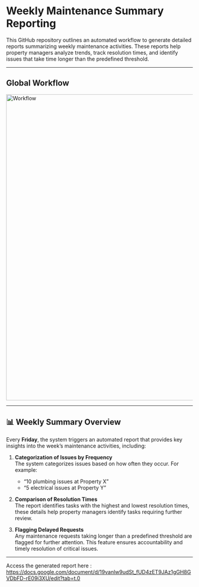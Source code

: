 # Weekly Maintenance Summary Reporting

This GitHub repository outlines an automated workflow to generate detailed reports summarizing weekly maintenance activities. These reports help property managers analyze trends, track resolution times, and identify issues that take time longer than the predefined threshold.

---

## **Global Workflow**

<img width="825" alt="Workflow" src="https://github.com/user-attachments/assets/66489c4c-2867-4774-ada7-4889fe579cbb">


---

## 📊 **Weekly Summary Overview**

Every **Friday**, the system triggers an automated report that provides key insights into the week’s maintenance activities, including:

1. **Categorization of Issues by Frequency**  
   The system categorizes issues based on how often they occur. For example:  
   - “10 plumbing issues at Property X”
   - “5 electrical issues at Property Y”


2. **Comparison of Resolution Times**  
 The report identifies tasks with the highest and lowest resolution times, these details help property managers identify tasks requiring further review.

4. **Flagging Delayed Requests**  
   Any maintenance requests taking longer than a predefined threshold are flagged for further attention. This feature ensures accountability and timely resolution of critical issues.



---

Access the generated report here : https://docs.google.com/document/d/19vanlw9udSt_fUD4zET9JAz1gGH8GVDbFD-rE09i3XU/edit?tab=t.0
